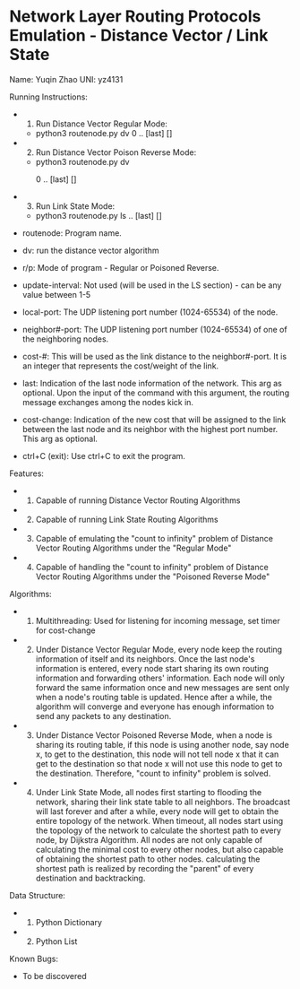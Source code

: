 # Network Layer Routing Protocols Emulation - Distance Vector / Link State

Name: Yuqin Zhao
UNI: yz4131

Running Instructions:
+ 1. Run Distance Vector Regular Mode:
  + python3 routenode.py dv <r> 0 <local-port> <neighbor1-port> <cost-1> <neighbor2-port> <cost-2> .. [last] [<cost-change>]
+ 2. Run Distance Vector Poison Reverse Mode:
  + python3 routenode.py dv <p> 0 <local-port> <neighbor1-port> <cost-1> <neighbor2-port> <cost-2> .. [last] [<cost-change>]
+ 3. Run Link State Mode:
  + python3 routenode.py ls <r> <update-interval> <local-port> <neighbor1-port> <cost-1> <neighbor2-port> <cost-2> .. [last] [<cost-change>]

+ routenode: Program name.
+ dv: run the distance vector algorithm
+ r/p: Mode of program - Regular or Poisoned Reverse.
+ update-interval: Not used (will be used in the LS section) - can be any value between 1-5
+ local-port: The UDP listening port number (1024-65534) of the node.
+ neighbor#-port: The UDP listening port number (1024-65534) of one of the neighboring nodes.
+ cost-#: This will be used as the link distance to the neighbor#-port. It is an integer that represents the cost/weight of the link.
+ last: Indication of the last node information of the network. This arg as optional. Upon the input of the command with this argument, the routing message exchanges among the nodes kick in.
+ cost-change: Indication of the new cost that will be assigned to the link between the last node and its neighbor with the highest port number. This arg as optional.
+ ctrl+C (exit): Use ctrl+C to exit the program.

Features:
+ 1. Capable of running Distance Vector Routing Algorithms
+ 2. Capable of running Link State Routing Algorithms
+ 3. Capable of emulating the "count to infinity" problem of Distance Vector Routing Algorithms under the "Regular Mode"
+ 4. Capable of handling the "count to infinity" problem of Distance Vector Routing Algorithms under the "Poisoned Reverse Mode"

Algorithms:
+ 1. Multithreading:  Used for listening for incoming message, set timer for cost-change
+ 2. Under Distance Vector Regular Mode, every node keep the routing information of itself and its neighbors. Once the last node's information is entered, every node start sharing its own routing information and forwarding others' information. Each node will only forward the same information once and new messages are sent only when a node's routing table is updated. Hence after a while, the algorithm will converge and everyone has enough information to send any packets to any destination.
+ 3. Under Distance Vector Poisoned Reverse Mode, when a node is sharing its routing table, if this node is using another node, say node x, to get to the destination, this node will not tell node x that it can get to the destination so that node x will not use this node to get to the destination. Therefore, "count to infinity" problem is solved.
+ 4. Under Link State Mode, all nodes first starting to flooding the network, sharing their link state table to all neighbors. The broadcast will last forever and after a while, every node will get to obtain the entire topology of the network. When timeout, all nodes start using the topology of the network to calculate the shortest path to every node, by Dijkstra Algorithm. All nodes are not only capable of calculating the minimal cost to every other nodes, but also capable of obtaining the shortest path to other nodes. calculating the shortest path is realized by recording the "parent" of every destination and backtracking.

Data Structure:
+ 1. Python Dictionary
+ 2. Python List

Known Bugs:
+ To be discovered
